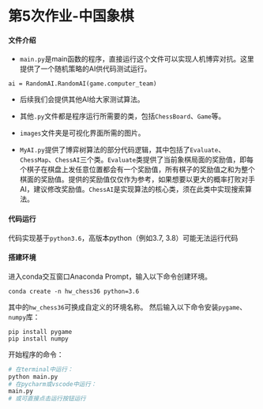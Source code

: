 # 第5次作业-中国象棋



#### 文件介绍

* `main.py`是main函数的程序，直接运行这个文件可以实现人机博弈对抗。这里提供了一个随机策略的AI供代码测试运行。
```angular2html
ai = RandomAI.RandomAI(game.computer_team)
```
* 后续我们会提供其他AI给大家测试算法。

* 其他`.py`文件都是程序运行所需要的类，包括`ChessBoard`、`Game`等。

* `images`文件夹是可视化界面所需的图片。
* `MyAI.py`提供了博弈树算法的部分代码逻辑，其中包括了`Evaluate`、`ChessMap`、`ChessAI`三个类。`Evaluate`类提供了当前象棋局面的奖励值，即每个棋子在棋盘上发任意位置都会有一个奖励值，所有棋子的奖励值之和为整个棋面的奖励值。提供的奖励值仅仅作为参考，如果想要以更大的概率打败对手AI，建议修改奖励值。`ChessAI`是实现算法的核心类，须在此类中实现搜索算法。




#### 代码运行

代码实现基于`python3.6`，高版本python（例如3.7, 3.8）可能无法运行代码

#### 搭建环境
进入conda交互窗口Anaconda Prompt，输入以下命令创建环境。
```angular2html
conda create -n hw_chess36 python=3.6
```
其中的`hw_chess36`可换成自定义的环境名称。
然后输入以下命令安装`pygame`、`numpy`库：

```
pip install pygame
pip install numpy
```

开始程序的命令：

``` python
# 在terminal中运行：
python main.py
# 在pycharm或vscode中运行：
main.py
# 或可直接点击运行按钮运行
```

